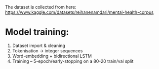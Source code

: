 The dataset is collected from here:
https://www.kaggle.com/datasets/reihanenamdari/mental-health-corpus

# Model training:
1. Dataset import & cleaning
2. Tokenisation → integer sequences
3. Word-embedding + bidirectional LSTM
4. Training – 5-epoch/early-stopping on a 80-20 train/val split 



